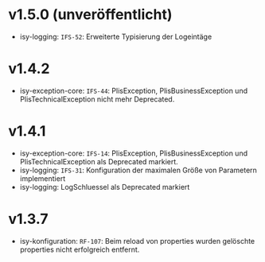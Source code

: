 # v1.5.0 (unveröffentlicht)
- isy-logging: `IFS-52`: Erweiterte Typisierung der Logeintäge

# v1.4.2
- isy-exception-core: `IFS-44`: PlisException, PlisBusinessException und PlisTechnicalException nicht mehr Deprecated.

# v1.4.1
- isy-exception-core: `IFS-14`: PlisException, PlisBusinessException und PlisTechnicalException als Deprecated markiert.
- isy-logging: `IFS-31`: Konfiguration der maximalen Größe von Parametern implementiert
- isy-logging: LogSchluessel als Deprecated markiert

# v1.3.7
- isy-konfiguration: `RF-107`: Beim reload von properties wurden gelöschte properties nicht erfolgreich entfernt.
